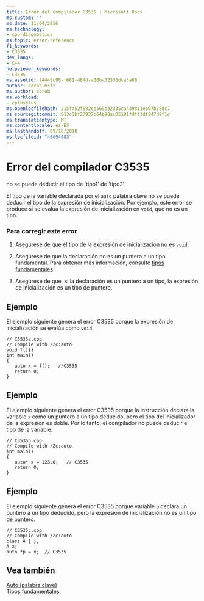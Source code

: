 ```yaml
---
title: Error del compilador C3535 | Microsoft Docs
ms.custom: ''
ms.date: 11/04/2016
ms.technology:
- cpp-diagnostics
ms.topic: error-reference
f1_keywords:
- C3535
dev_langs:
- C++
helpviewer_keywords:
- C3535
ms.assetid: 24449c98-f681-484d-a00b-32533dca3a88
author: corob-msft
ms.author: corob
ms.workload:
- cplusplus
ms.openlocfilehash: 215fa52f892cb569b32335ca439811eb07b28dc7
ms.sourcegitcommit: 913c3bf23937b64b90ac05181fdff3df947d9f1c
ms.translationtype: MT
ms.contentlocale: es-ES
ms.lasthandoff: 09/18/2018
ms.locfileid: "46094083"
---
```

# <a name="compiler-error-c3535"></a>Error del compilador C3535

no se puede deducir el tipo de 'tipo1' de 'tipo2'

El tipo de la variable declarada por el `auto` palabra clave no se puede deducir el tipo de la expresión de inicialización. Por ejemplo, este error se produce si se evalúa la expresión de inicialización en `void`, que no es un tipo.

### <a name="to-correct-this-error"></a>Para corregir este error

1. Asegúrese de que el tipo de la expresión de inicialización no es `void`.

1. Asegúrese de que la declaración no es un puntero a un tipo fundamental. Para obtener más información, consulte [tipos fundamentales](../../cpp/fundamental-types-cpp.md).

1. Asegúrese de que, si la declaración es un puntero a un tipo, la expresión de inicialización es un tipo de puntero.

## <a name="example"></a>Ejemplo

El ejemplo siguiente genera el error C3535 porque la expresión de inicialización se evalúa como `void`.

```
// C3535a.cpp
// Compile with /Zc:auto
void f(){}
int main()
{
   auto x = f();   //C3535
   return 0;
}
```

## <a name="example"></a>Ejemplo

El ejemplo siguiente genera el error C3535 porque la instrucción declara la variable `x` como un puntero a un tipo deducido, pero el tipo del inicializador de la expresión es doble. Por lo tanto, el compilador no puede deducir el tipo de la variable.

```
// C3535b.cpp
// Compile with /Zc:auto
int main()
{
   auto* x = 123.0;   // C3535
   return 0;
}
```

## <a name="example"></a>Ejemplo

El ejemplo siguiente genera el error C3535 porque variable `p` declara un puntero a un tipo deducido, pero la expresión de inicialización no es un tipo de puntero.

```
// C3535c.cpp
// Compile with /Zc:auto
class A { };
A x;
auto *p = x;  // C3535
```

## <a name="see-also"></a>Vea también

[Auto (palabra clave)](../../cpp/auto-keyword.md)<br/>
[Tipos fundamentales](../../cpp/fundamental-types-cpp.md)